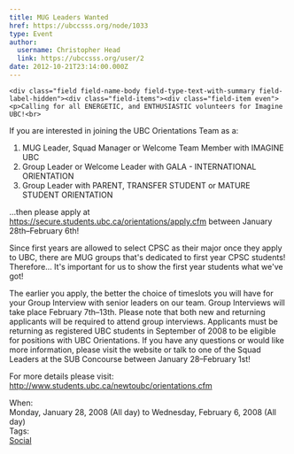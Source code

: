 ```yaml
---
title: MUG Leaders Wanted 
href: https://ubccsss.org/node/1033
type: Event
author:
  username: Christopher Head
  link: https://ubccsss.org/user/2
date: 2012-10-21T23:14:00.000Z
---
```



    <div class="field field-name-body field-type-text-with-summary field-label-hidden"><div class="field-items"><div class="field-item even"><p>Calling for all ENERGETIC, and ENTHUSIASTIC volunteers for Imagine UBC!<br>
If you are interested in joining the UBC Orientations Team as a:</p>
<ol>
<li>MUG Leader, Squad Manager or Welcome Team Member with IMAGINE UBC</li>
<li>Group Leader or Welcome Leader with GALA - INTERNATIONAL ORIENTATION</li>
<li>Group Leader with PARENT, TRANSFER STUDENT or MATURE STUDENT ORIENTATION</li>
</ol>
<p>&#x2026;then please apply at <a href="https://secure.students.ubc.ca/orientations/apply.cfm">https://secure.students.ubc.ca/orientations/apply.cfm</a> between January 28th&#x2013;February 6th!</p>
<p>Since first years are allowed to select CPSC as their major once they apply to UBC, there are MUG groups that&apos;s dedicated to first year CPSC students! Therefore&#x2026; It&apos;s important for us to show the first year students what we&apos;ve got!</p>
<p>The earlier you apply, the better the choice of timeslots you will have for your Group Interview with senior leaders on our team. Group Interviews will take place February 7th&#x2013;13th. Please note that both new and returning applicants will be required to attend group interviews. Applicants must be returning as registered UBC students in September of 2008 to be eligible for positions with UBC Orientations. If you have any questions or would like more information, please visit the website or talk to one of the Squad Leaders at the SUB Concourse between January 28&#x2013;February 1st!</p>
<p>For more details please visit: <a href="http://www.students.ubc.ca/newtoubc/orientations.cfm">http://www.students.ubc.ca/newtoubc/orientations.cfm</a></p>
</div></div></div><div class="field field-name-field-dates field-type-datetime field-label-above"><div class="field-label">When:&#xA0;</div><div class="field-items"><div class="field-item even"><span class="date-display-range"><span class="date-display-start">Monday, January 28, 2008 (All day)</span> to <span class="date-display-end">Wednesday, February 6, 2008 (All day)</span></span></div></div></div>    <footer>
    <div class="field field-name-field-tags field-type-taxonomy-term-reference field-label-above"><div class="field-label">Tags:&#xA0;</div><div class="field-items"><div class="field-item even"><a href="/social">Social</a></div></div></div>      </footer>
    